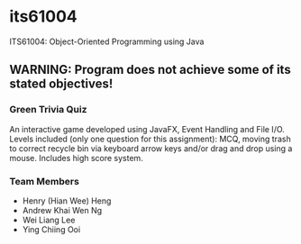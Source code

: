 # its61004
ITS61004: Object-Oriented Programming using Java

## WARNING: Program does not achieve some of its stated objectives!

### Green Trivia Quiz
An interactive game developed using JavaFX, Event Handling and File I/O. Levels included (only one question for this assignment): MCQ, moving trash to correct recycle bin via keyboard arrow keys and/or drag and drop using a mouse. Includes high score system.

### Team Members
+ Henry (Hian Wee) Heng<br>
+ Andrew Khai Wen Ng<br>
+ Wei Liang Lee<br>
+ Ying Chiing Ooi
